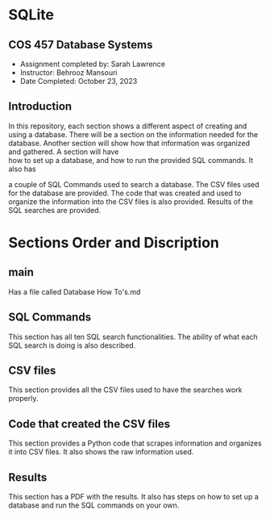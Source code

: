 # SQLite

## COS 457 Database Systems
- Assignment completed by: Sarah Lawrence
- Instructor: Behrooz Mansouri
- Date Completed: October 23, 2023

## Introduction
In this repository, each section shows a different aspect of creating and using a database. There will be a section on the information needed for the database. Another section will show how that information was organized and gathered. A section will have  
how to set up a database, and how to run the provided SQL commands. It also has 

a couple of SQL Commands used to search a database. The CSV files used for the database are provided. The code that was created and used to organize the information into the CSV files is also provided. Results of the SQL searches are provided. 

# Sections Order and Discription 
## main
Has a file called Database How To's.md
## SQL Commands
This section has all ten SQL search functionalities. The ability of what each SQL search is doing is also described. 
## CSV files
This section provides all the CSV files used to have the searches work properly.
## Code that created the CSV files
This section provides a Python code that scrapes information and organizes it into CSV files. It also shows the raw information used. 
## Results
This section has a PDF with the results. It also has steps on how to set up a database and run the SQL commands on your own. 

